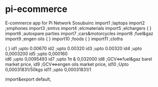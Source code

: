 # pi-ecommerce
E-commerce app for Pi Network
Sosubuinc
import1 ;laptops
import2 ;smphones
import3 ;smtvs
import4 ;elcmaterials
import5 ;elchargers
{
}
import6 ;autospare parties
import7 ;cars&motorcycles
import8 ;fuel&gaz
import9 ;engen oils
{
}
import10 ;foods
{
}
import11 ;cloths

{
}
id1 ;upto 0.00670
id2 ;upto 0.00320
id3 ;upto 0.00320
id4 ;upto 0,0003200
id5 ;upto 0,000160   
id6 ;upto 0,0095493 
id7 ;upto 1π & 0,032000
id8 ;GCV<=>fuel&gaz barel market price,
id9 ;GCV<=>engen oils market price,
id10 ;Upto 0,00031831/50kgs
id11 ;upto 0,00031831/1

import&export default,
